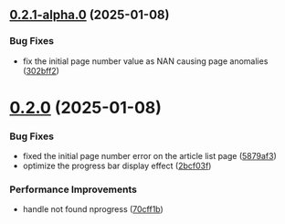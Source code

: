 ## [0.2.1-alpha.0](https://github.com/hacxy/vitepress-theme-mild/compare/v0.2.0...v0.2.1-alpha.0) (2025-01-08)


### Bug Fixes

* fix the initial page number value as NAN causing page anomalies ([302bff2](https://github.com/hacxy/vitepress-theme-mild/commit/302bff24ead74c1c81fcf02c25d37a1f65d3bcd8))



# [0.2.0](https://github.com/hacxy/vitepress-theme-mild/compare/v0.2.0-beta.6...v0.2.0) (2025-01-08)


### Bug Fixes

* fixed the initial page number error on the article list page ([5879af3](https://github.com/hacxy/vitepress-theme-mild/commit/5879af32a9f2c3000bd411ea67206941d49c2106))
* optimize the progress bar display effect ([2bcf03f](https://github.com/hacxy/vitepress-theme-mild/commit/2bcf03f154fa5358664ea22736a45c721da228b7))


### Performance Improvements

* handle not found nprogress ([70cff1b](https://github.com/hacxy/vitepress-theme-mild/commit/70cff1ba8dee1082aa7238a16759f81edf048e8b))



